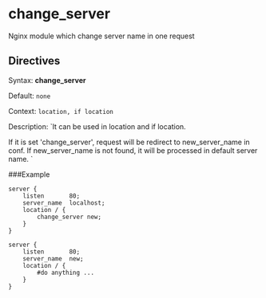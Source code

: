 change_server
=============

Nginx module which change server name in one request


## Directives

Syntax: **change_server**

Default: `none`

Context: `location, if location`

Description: 
`It can be used in location and if location.

If it is set 'change_server', request will be redirect to new_server_name in conf.
If new_server_name is not found, it will be processed in default server name.
`

###Example

	server {
		listen       80;
		server_name  localhost;
		location / {
			change_server new;
		}
	}
	
	server {
		listen       80;
		server_name  new;
		location / {
			#do anything ...
		}
	}


